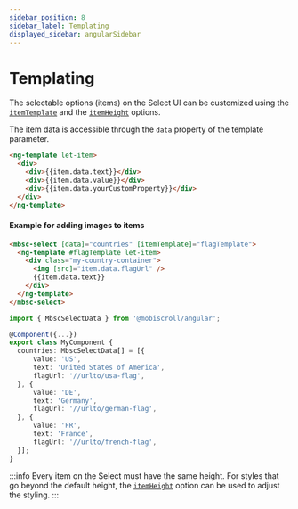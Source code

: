 ```yaml
---
sidebar_position: 8
sidebar_label: Templating
displayed_sidebar: angularSidebar
---
```


# Templating

The selectable options (items) on the Select UI can be customized using the [`itemTemplate`](./api#template-itemTemplate) and the [`itemHeight`](./api#opt-itemHeight) options.

The item data is accessible through the `data` property of the template parameter.

```html
<ng-template let-item>
  <div>
    <div>{{item.data.text}}</div>
    <div>{{item.data.value}}</div>
    <div>{{item.data.yourCustomProperty}}</div>
  </div>
</ng-template>
```

#### Example for adding images to items

```html
<mbsc-select [data]="countries" [itemTemplate]="flagTemplate">
  <ng-template #flagTemplate let-item>
    <div class="my-country-container">
      <img [src]="item.data.flagUrl" />
      {{item.data.text}}
    </div>
  </ng-template>
</mbsc-select>
```

```ts
import { MbscSelectData } from '@mobiscroll/angular';

@Component({...})
export class MyComponent {
  countries: MbscSelectData[] = [{
      value: 'US',
      text: 'United States of America',
      flagUrl: '//urlto/usa-flag',
  }, {
      value: 'DE',
      text: 'Germany',
      flagUrl: '//urlto/german-flag',
  }, {
      value: 'FR',
      text: 'France',
      flagUrl: '//urlto/french-flag',
  }];
}
```

:::info
Every item on the Select must have the same height. For styles that go beyond the default height, the [`itemHeight`](./api#opt-itemHeight) option can be used to adjust the styling.
:::
